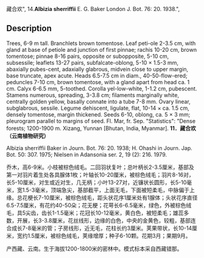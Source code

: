 藏合欢",
14.**Albizia sherriffii** E. G. Baker London J. Bot. 76: 20. 1938.",

## Description
Trees, 6-9 m tall. Branchlets brown tomentose. Leaf peti-ole 2-3.5 cm, with gland at base of petiole and junction of first pinnae; rachis 10-20 cm, brown tomentose; pinnae 8-16 pairs, opposite or subopposite, 5-10 cm, subsessile; leaflets 13-27 pairs, subfalcate-oblong, 5-10 × 1.5-3 mm, abaxially pubes-cent, adaxially glabrous, midvein close to upper margin, base truncate, apex acute. Heads 6.5-7.5 cm in diam., 40-50-flow-ered; peduncles 7-10 cm, brown tomentose, with a gland apart from head ca. 1 cm. Calyx 6-6.5 mm, 5-toothed. Corolla yel-low-white, 1-1.2 cm, pubescent. Stamens numerous, spreading, 3-3.8 cm; filaments marginally white, centrally golden yellow, basally connate into a tube 7-8 mm. Ovary linear, subglabrous, sessile. Legume dehiscent, ligulate, flat, 10-14 × ca. 1.5 cm, densely tomentose, margin thickened. Seeds 6-10, oblong, ca. 5 × 3 mm; pleurogram parallel to margins of seed. Fl. Mar, fr. Sep.
  "Statistics": "Dense forests; 1200-1900 m. Xizang, Yunnan [Bhutan, India, Myanmar].
**11．藏合欢（云南植物研究）**

Albizia sherriffii Baker in Journ. Bot. 76: 20. 1938; H. Ohashi in Journ. Jap. Bot. 50: 307. 1975; Nielsen in Adansonia ser. 2, 19 (2): 216. 1979.

乔木，高6-9米。小枝被棕色绒毛。二回羽状复叶；总叶柄长2-3.5厘米，基部及第一对羽片着生处各具腺体1枚；叶轴长10-20厘米，被棕色绒毛；羽片8-16对，长5-10厘米，对生或近对生，几无柄；小叶13-27对，近镰状长圆形，长5-10毫米，宽1.5-3毫米，顶端急尖，基部截平，上面无毛，下面被短柔毛，中脉偏于上缘。总花梗长7-10厘米，被棕色绒毛，距头状花序1厘米处有1腺体；头状花序直径6.5-7.5厘米，有花约40-50朵；花无梗；花萼长6-6.5毫米，绿色，外被棕色绒毛，具5尖齿，齿长1-1.5毫米；花冠长10-12毫米，黄白色，被短柔毛；雄蕊多数，开展，长3-3.8厘米，花丝线形，边缘的白色，中央的金黄色，较粗，基部连合成长7-8毫米的管；子房线形，近无毛，花柱长约3厘米。荚果带状，长10-14厘米，宽约1.5厘米，被棕色绒毛，荚缘增厚；种子6-10颗。花期3月；果期9月。

产西藏、云南。生于海拔1200-1800米的密林中。模式标本采自西藏错那。
